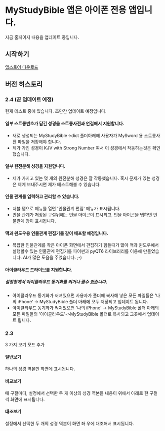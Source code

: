 # MyStudyBible 앱은 아이폰 전용 앱입니다.

지금 홈페이지 내용을 업데이트 중입니다.


## 시작하기

[앱스토어 다운로드](https://apps.apple.com/us/app/mystudybible/id6743988874)

## 버전 히스토리

### 2.4 (곧 업데이트 예정)
현재 테스트 중에 있습니다. 조만간 업데이트 예정입니다.

#### 일부 스트롱번호가 담긴 성경을 스트롱사전과 연결해서 지원합니다.
- 새로 생성되는 MyStudyBible->dict 폴더아래에 사용자가 MySword 용 스트롱사전 파일을 저장해야 합니다.
- 제가 가진 성경이 KJV with Strong Number 여서 이 성경에서 작동하는것은 확인했습니다.

#### 일부 원전분해 성경을 지원합니다.
- 제가 가지고 있는 몇 개의 원전분해 성경은 잘 작동했습니다. 혹시 문제가 있는 성경은 제게 보내주시면 제가 테스트해볼 수 있습니다.

#### 인물 관계를 입력하고 관리할 수 있습니다.
- 더블 탭으로 메뉴를 열면 '인물관계 편집' 메뉴가 표시됩니다.
- 인물 관계가 저장된 구절뒤에는 인물 아이콘이 표시되고, 인물 아이콘을 탭하면 인물관계 창이 표시됩니다. 

#### 맥과 윈도우용 인물관계 편집기를 같이 배포할 예정입니다.
- 복잡한 인물관계를 작은 아이폰 화면에서 편집하기 힘들때가 많아 맥과 윈도우에서 실행할수 있는 인물관계 편집기를 파이썬과 pyQT6 라이브러리를 이용해 만들었습니다. AI가 많은 도움을 주었습니다. ;-)

#### 아이클라우드 드라이브를 지원합니다.
##### 설정창에서 아이클라우드 동기화를 켜거나 끌수 있습니다. 
- 아이클라우드 동기화가 꺼져있으면 사용자가 폴더에 복사해 넣은 모든 파일들은 '나의 iPhone' -> MyStudyBible 폴더 아래에 모두 저장되고 업데이트 됩니다. 
- 아이클라우드 동기화가 켜져있으면 '나의 iPhone' -> MyStudyBible 폴더 아래의 모든 파일들의 '아이클라우드'->MyStudyBible 폴더로 복사되고 그곳에서 업데이트 됩니다.


### 2.3
3 가지 보기 모드 추가
#### 일반보기
하나의 성경 역본만 화면에 표시됩니다.
#### 비교보기
매 구절마다, 설정에서 선택한 두 개 이상의 성경 역본들 내용이 위에서 아래로 한 구절씩 화면에 표시됩니다.
#### 대조보기
설정에서 선택한 두 개의 성경 역본이 화면 좌 우에 대조해서 표시됩니다.
